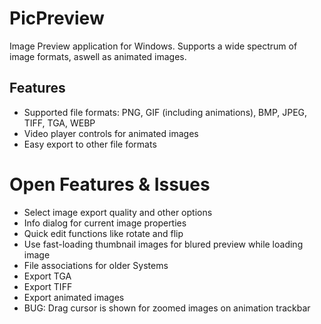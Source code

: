 # PicPreview

Image Preview application for Windows. Supports a wide spectrum of image formats, aswell as animated images.

## Features

- Supported file formats: PNG, GIF (including animations), BMP, JPEG, TIFF, TGA, WEBP
- Video player controls for animated images
- Easy export to other file formats

# Open Features & Issues

- Select image export quality and other options
- Info dialog for current image properties
- Quick edit functions like rotate and flip
- Use fast-loading thumbnail images for blured preview while loading image
- File associations for older Systems
- Export TGA
- Export TIFF
- Export animated images
- BUG: Drag cursor is shown for zoomed images on animation trackbar